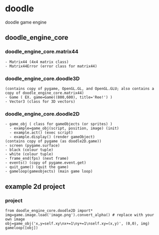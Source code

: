 # doodle
doodle game engine
## doodle_engine_core
  ### doodle_engine_core.matrix44
    - Matrix44 (4x4 matrix class)
    - Matrix44Error (error class for matrix44)
  ### doodle_engine_core.doodle3D
    (contains copy of pygame, OpenGL.GL, and OpenGL.GLU; also contains a copy of doodle_engine_core.matrix44)
    - Game ( EX. game=Game((800,600), title='Ree!') )
    - Vector3 (class for 3D vectors)
  ### doodle_engine_core.doodle2D
    - game_obj ( class for gameObjects (or sprites) )
      - example=game_obj(script, position, image) (init)
      - example.act() (exec script)
      - example.display() (render gameObject)
    (contains copy of pygame (as doodle2D.game))
    - screen (pygame.surface)
    - black (colour tuple)
    - white (colour tuple)
    - frame_end(fps) (next frame)
    - events() (copy of pygame.event.get)
    - quit_game() (quit the game)
    - gameloop(gameobjects) (main game loop)
## example 2d project
  ### project
    from doodle_engine_core.doodle2D import*
    img=game.image.load('image.png').convert_alpha() # replace with your own image
    obj=game_obj('x,y=self.xy\nx+=1\ny+=1\nself.xy=(x,y)', (0,0), img)
    gameloop([obj])
